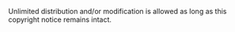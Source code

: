  Unlimited distribution and/or modification is allowed as long as this copyright notice remains intact.